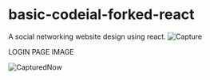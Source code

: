 # basic-codeial-forked-react
A social networking website design using react.
![Capture](https://user-images.githubusercontent.com/96413187/188589551-84e2a487-9800-4e4d-9a30-6f060a477e29.PNG)

LOGIN PAGE IMAGE

![CapturedNow](https://user-images.githubusercontent.com/96413187/188936904-ad11c79d-754c-4211-b4ff-77d6f90994b6.PNG)
